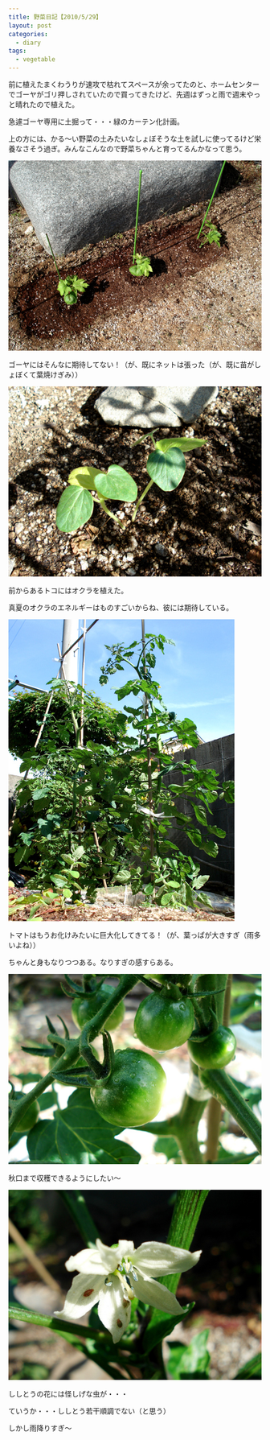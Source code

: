 ```yaml
---
title: 野菜日記【2010/5/29】
layout: post
categories:
  - diary
tags:
  - vegetable
---
```


前に植えたまくわうりが速攻で枯れてスペースが余ってたのと、ホームセンターでゴーヤがゴリ押しされていたので買ってきたけど、先週はずっと雨で週末やっと晴れたので植えた。

急遽ゴーヤ専用に土掘って・・・緑のカーテン化計画。

上の方には、かる～い野菜の土みたいなしょぼそうな土を試しに使ってるけど栄養なさそう過ぎ。みんなこんなので野菜ちゃんと育ってるんかなって思う。

![ゴーヤ植え付け][1]

ゴーヤにはそんなに期待してない！（が、既にネットは張った（が、既に苗がしょぼくて葉焼けぎみ））

![オクラ植え付け][2]

前からあるトコにはオクラを植えた。

真夏のオクラのエネルギーはものすごいからね、彼には期待している。

![トマトの葉っぱ][3]

トマトはもうお化けみたいに巨大化してきてる！（が、葉っぱが大きすぎ（雨多いよね））

ちゃんと身もなりつつある。なりすぎの感すらある。

![トマトの青い実][4]

秋口まで収穫できるようにしたい～

![ししとうの花][5]

ししとうの花には怪しげな虫が・・・

ていうか・・・ししとう若干順調でない（と思う）

しかし雨降りすぎ～


 [1]: /img/uploads/2010/05/vegenote-20100529-1.jpg
 [2]: /img/uploads/2010/05/vegenote-20100529-2.jpg
 [3]: /img/uploads/2010/05/vegenote-20100529-3.jpg
 [4]: /img/uploads/2010/05/vegenote-20100529-4.jpg
 [5]: /img/uploads/2010/05/vegenote-20100529-5.jpg
